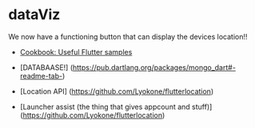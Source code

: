 # dataViz 

We now have a functioning button that can display the devices location!!

- [Cookbook: Useful Flutter samples](https://flutter.io/docs/cookbook)

- [DATABAASE!] (https://pub.dartlang.org/packages/mongo_dart#-readme-tab-)

- [Location API] (https://github.com/Lyokone/flutterlocation)

- [Launcher assist (the thing that gives appcount and stuff)] (https://github.com/Lyokone/flutterlocation)


